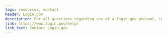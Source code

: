 ```yaml
---
tags: resources, contact
header: Login.gov
description: For all questions regarding use of a login.gov account, including updating your contact information or password, please contact the login.gov support desk.
link: https://www.login.gov/help/
link_text: Contact Login.gov
---
```

